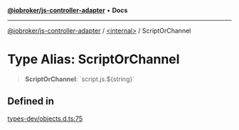 [**@iobroker/js-controller-adapter**](../../README.md) • **Docs**

***

[@iobroker/js-controller-adapter](../../globals.md) / [\<internal\>](../README.md) / ScriptOrChannel

# Type Alias: ScriptOrChannel

> **ScriptOrChannel**: \`script.js.$\{string\}\`

## Defined in

[types-dev/objects.d.ts:75](https://github.com/ioBroker/ioBroker.js-controller/blob/ec9b0b016d2d4f5ad1591c6bd149fd060033bed1/packages/types-dev/objects.d.ts#L75)
